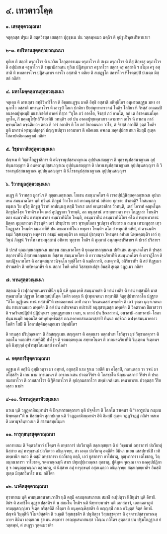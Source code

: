 <h1>๔. เทวตาวโคฺค</h1>
<h3>๑. เสขสุตฺตวณฺณนา</h3>
<p> จตุตฺถสฺส   ปฐเม ติ สตฺตวิธสฺส เสขสฺสฯ ปุถุชฺชเน ปน วตฺตพฺพเมว นตฺถิฯ ติ อุปรูปริคุณปริหานายฯ</p>


<h3>๒-๓. อปริหานสุตฺตทฺวยวณฺณนา</h3>
<p> ทุติเย ติ สตฺถริ ครุภาโวฯ ติ นววิเธ โลกุตฺตรธเมฺม ครุภาโวฯ ติ สเงฺฆ ครุภาโวฯ ติ ตีสุ สิกฺขาสุ ครุภาโวฯ ติ อปฺปมาเท ครุภาโวฯ ติ ธมฺมามิสวเสน ทุวิเธ ปฎิสนฺถาเร ครุภาโวฯ สตฺถา ครุ อสฺสาติ ฯ ธโมฺม ครุ อสฺสาติ ติ พหลคารโวฯ ปฎิสนฺถาเร  คารโว อสฺสาติ ฯ ตติเย ติ สเชฎฺฐโก สคารโวฯ หิโรตฺตปฺปํ ปเนตฺถ มิสฺสกํ กถิตํฯ</p>


<h3>๔. มหาโมคฺคลฺลานสุตฺตวณฺณนา</h3>
<p> จตุเตฺถ ติ เถรเสฺสว สทฺธิวิหาริโกฯ ติ อิชฺฌนเฎฺฐน มหตี อิทฺธิ อสฺสาติ มหิทฺธิโกฯ อนุผรณเฎฺฐน มหา อานุภาโว อสฺสาติ มหานุภาโวฯ ติ เอวรูปํ โลเก ปกติยา ปิยสมุทาหารวจนํ โหติฯ โลกิยา  หิ จิรสฺสํ อาคตมฺปิ อนาคตปุพฺพมฺปิ มนาปชาติยํ อาคตํ ทิสฺวา ‘‘กุโต ภวํ อาคโต, จิรสฺสํ ภวํ อาคโต, กถํ เต อิธาคมนมโคฺค ญาโต, กิํ มคฺคมูโฬฺหสี’’ติอาทีนิ วทนฺติฯ อยํ ปน อาคตปุพฺพตฺตาเยว เอวมาหฯ เถโร หิ กาเลน กาลํ พฺรหฺมโลกํ คจฺฉติเยวฯ ตตฺถ ติ วารํ อกาสิฯ ติ โย อยํ อิธาคมนาย วาโร, ตํ จิรสฺสํ อกาสีติ วุตฺตํ โหติฯ นฺติ  มหารหํ พฺรหฺมปลฺลงฺกํ ปญฺญาเปตฺวา เอวมาหฯ ติ อธิคเตน อจเลน มคฺคปฺปสาเทนฯ อิมสฺมิํ สุเตฺต โสตาปตฺติมคฺคญาณํ กถิตํฯ</p>


<h3>๕. วิชฺชาภาคิยสุตฺตวณฺณนา</h3>
<p> ปญฺจเม ติ วิชฺชาโกฎฺฐาสิกาฯ ติ อนิจฺจานุปสฺสนาญาเณ อุปฺปนฺนสญฺญาฯ ติ ทุกฺขานุปสฺสนาญาเณ อุปฺปนฺนสญฺญาฯ ติ อนตฺตานุปสฺสนาญาเณ อุปฺปนฺนสญฺญาฯ ติ ปหานานุปสฺสนาญาเณ อุปฺปนฺนสญฺญาฯ ติ วิราคานุปสฺสนาญาเณ อุปฺปนฺนสญฺญาฯ ติ นิโรธานุปสฺสนาญาเณ อุปฺปนฺนสญฺญาฯ</p>


<h3>๖. วิวาทมูลสุตฺตวณฺณนา</h3>
<p> ฉเฎฺฐ  ติ วิวาทสฺส มูลานิฯ ติ กุชฺฌนลกฺขเณน โกเธน สมนฺนาคโตฯ ติ เวรอปฺปฎินิสฺสคฺคลกฺขเณน อุปนาเหน สมนฺนาคโตฯ นฺติ ทฺวินฺนํ ภิกฺขูนํ วิวาโท กถํ เทวมนุสฺสานํ อหิตาย ทุกฺขาย สํวตฺตติ? โกสมฺพกกฺขนฺธเก วิย ทฺวีสุ ภิกฺขูสุ วิวาทํ อาปเนฺนสุ ตสฺมิํ วิหาเร เตสํ อเนฺตวาสิกา วิวทนฺติ, เตสํ โอวาทํ คณฺหโนฺต ภิกฺขุนิสโงฺฆ วิวทติฯ ตโต เตสํ อุปฎฺฐากา วิวทนฺติ, อถ มนุสฺสานํ อารกฺขเทวตา  เทฺว โกฎฺฐาสา โหนฺติฯ ตถา ธมฺมวาทีนํ อารกฺขเทวตา ธมฺมวาทินิโย โหนฺติ, อธมฺมวาทีนํ อธมฺมวาทินิโยฯ ตโต อารกฺขเทวตานํ มิตฺตา ภุมฺมเทวตา ภิชฺชนฺติฯ เอวํ ปรมฺปราย ยาว พฺรหฺมโลกา ฐเปตฺวา อริยสาวเก สเพฺพ เทวมนุสฺสา เทฺว โกฎฺฐาสา โหนฺติฯ ธมฺมวาทีหิ ปน อธมฺมวาทิโนว พหุตรา โหนฺติฯ ตโต ยํ พหุเกหิ คหิตํ, ตํ คจฺฉนฺติฯ ธมฺมํ วิสฺสเชฺชตฺวา พหุตราว อธมฺมํ คณฺหนฺติฯ เต อธมฺมํ ปุรกฺขตฺวา วิหรนฺตา อปาเย นิพฺพตฺตนฺติฯ เอวํ ทฺวินฺนํ ภิกฺขูนํ วิวาโท เทวมนุสฺสานํ อหิตาย ทุกฺขาย โหติฯ ติ ตุมฺหากํ อพฺภนฺตรปริสายฯ ติ ปเรสํ ปริสายฯ</p>


<p>ติ ปเรสํ คุณมกฺขนลกฺขเณน มเกฺขน สมนฺนาคโตฯ ติ ยุคคฺคาหลกฺขเณน  ปฬาเสน สมนฺนาคโตฯ ติ ปรสฺส สกฺการาทีนิ อิสฺสายนลกฺขณาย อิสฺสาย สมนฺนาคโตฯ ติ อาวาสมจฺฉริยาทีหิ สมนฺนาคโตฯ ติ เกราฎิโกฯ ติ กตปฎิจฺฉาทโกฯ ติ อสนฺตสมฺภาวนิจฺฉโก ทุสฺสีโลฯ ติ นตฺถิกวาที, อเหตุวาที, อกิริยวาทีฯ ติ สยํ ทิฎฺฐเมว ปรามสติฯ ติ ทฬฺหคฺคาหีฯ ติ น สกฺกา โหติ คหิตํ วิสฺสชฺชาเปตุํฯ อิมสฺมิํ สุเตฺต วฎฺฎเมว กถิตํฯ</p>


<h3>๗. ทานสุตฺตวณฺณนา</h3>
<p> สตฺตเม  ติ เวฬุกณฺฑกนครวาสินีฯ นฺติ ฉหิ คุณเงฺคหิ สมนฺนาคตํฯ ติ ทานํ เทติฯ ติ ทานํ ทสฺสามีติ มาสฑฺฒมาสโต ปฎฺฐาย  โสมนสฺสปฺปโตฺต โหติฯ เอตฺถ หิ ปุเพฺพเจตนา ทสฺสามีติ จิตฺตุปฺปาทกาลโต ปฎฺฐาย ‘‘อิโต อุฎฺฐิเตน ทานํ ทสฺสามี’’ติ เขตฺตคฺคหณํ อาทิํ กตฺวา จิเนฺตนฺตสฺส ลพฺภติฯ ติ เอวํ วุตฺตา มุญฺจเจตนา ปน ทานกาเลเยว ลพฺภติฯ ติ อยํ ปน อปรเจตนา อปราปรํ อนุสฺสรนฺตสฺส ลพฺภติฯ ติ วิคตราคา ขีณาสวาฯ ติ ราควินยปฎิปทํ ปฎิปนฺนาฯ อุกฺกฎฺฐเทสนา เจสา, น เกวลํ ปน ขีณาสวานํ, อนาคามิ-สกทาคามิ-โสตาปนฺนานมฺปิ อนฺตมโส ตทหุปพฺพชิตสฺส ภณฺฑคาหกสามเณรสฺสาปิ ทินฺนา ทกฺขิณา ฉฬงฺคสมนฺนาคตาว โหติฯ โสปิ หิ โสตาปตฺติมคฺคตฺถเมว ปพฺพชิโตฯ</p>


<p>ติ ทานสฺส ปริปุณฺณตาฯ ติ สีลสญฺญเมน สญฺญตาฯ ติ อตฺตนาว หตฺถปาเท โธวิตฺวา มุขํ วิกฺขาเลตฺวาฯ ติ อตฺตโน หเตฺถหิฯ สเยหีติปิ ปาโฐฯ ติ รตนตฺตยคุเณ สทฺทหโนฺตฯ ติ ลาภมจฺฉริยาทีหิ วิมุเตฺตน จิเตฺตนฯ   นฺติ นิทฺทุกฺขํ อุฬารสุขโสมนสฺสํ เทวโลกํฯ</p>


<h3>๘. อตฺตการีสุตฺตวณฺณนา</h3>
<p> อฎฺฐเม  ติ อกฺขีนิ อุมฺมีเลตฺวา มา อทฺทสํ, อสุกสฺมิํ นาม ฐาเน วสตีติ มา อโสฺสสิํ, กเถนฺตสฺส วา วจนํ มา อโสฺสสิํฯ ติ เกน นาม การเณนฯ ติ อารภนวเสน ปวตฺตวีริยํฯ ติ โกสชฺชโต นิกฺขมนสภาวํ วีริยํฯ ติ ปรกฺกมสภาโวฯ ติ ถามสภาโวฯ ติ ฐิติสภาโวฯ ติ อุปกฺกมสภาโวฯ สพฺพํ เจตํ เตน เตนากาเรน ปวตฺตสฺส วีริยเสฺสว นามํฯ</p>


<h3>๙-๑๐. นิทานสุตฺตาทิวณฺณนา</h3>
<p> นวเม นฺติ วฎฺฎคามิกมฺมานํฯ ติ ปิณฺฑกรณตฺถายฯ นฺติ ปจฺจโยฯ ติ โลภโต ชาเตนฯ   ติ ‘‘เอวรูเปน กเมฺมน นิพฺพตฺตา’’ติ น ทิสฺสนฺติฯ สุกฺกปเกฺข นฺติ วิวฎฺฎคามิกมฺมานํฯ อิติ อิมสฺมิํ สุเตฺต วฎฺฎวิวฎฺฎํ กถิตํฯ ทสเม ติ มหามุจลินฺทวเนฯ ติ สาสนสทฺธโมฺมฯ</p>


<h3>๑๑. ทารุกฺขนฺธสุตฺตวณฺณนา</h3>
<p> เอกาทสเม ติ จิตฺตวสิภาวํ ปโตฺตฯ ติ ถทฺธาการํ ปถวีธาตูติ สลฺลเกฺขยฺยฯ   ติ ยํ วิชฺชมานํ ถทฺธาการํ ปถวีธาตุํ นิสฺสาย อมุํ ทารุกฺขนฺธํ ปถวีเตฺวว อธิมุเจฺจยฺย, สา เอตฺถ ปถวีธาตุ อตฺถีติฯ อิมินา นเยน เสสปทานิปิ เวทิตพฺพานิฯ ยเถว หิ ตสฺมิํ ถทฺธาการา ปถวีธาตุ อตฺถิ, เอวํ ยูสาการา อาโปธาตุ, อุณฺหาการา เตโชธาตุ, วิตฺถมฺภนาการา วาโยธาตุ, รตฺตวณฺณมฺหิ สาเร ปทุมปุปฺผวณฺณา สุภธาตุ, ปูติภูเต จุเณฺณ เจว เผคฺคุปปฎิกาสุ จ อมนุญฺญวณฺณา อสุภธาตุ, ตํ นิสฺสาย อมุํ ทารุกฺขนฺธํ อสุภเนฺตฺวว อธิมุเจฺจยฺย สลฺลเกฺขยฺยาติฯ อิมสฺมิํ สุเตฺต มิสฺสกวิหาโร นาม กถิโตฯ</p>


<h3>๑๒. นาคิตสุตฺตวณฺณนา</h3>
<p> ทฺวาทสเม  นฺติ คามนฺตเสนาสนวาสิํฯ นฺติ ตสฺมิํ คามนฺตเสนาสเน สมาธิํ อเปฺปตฺวา นิสินฺนํฯ นฺติ อิทานิ อิมํฯ ติ สมาธิโต อุฎฺฐาเปสฺสติฯ ติ น สกมโน โหมิฯ นฺติ นิทฺทายมานํฯ นฺติ เอกสภาวํ, เอกคฺคตาภูตํ อรญฺญสญฺญํเยว จิเตฺต กริสฺสตีติ อโตฺถฯ ติ อนุคฺคณฺหิสฺสติฯ ติ อญฺญสฺมิํ กาเล อวิมุตฺตํ จิตฺตํ อิทานิ ปญฺจหิ วิมุตฺตีหิ วิโมจยิสฺสติฯ ติ วเชฺชติ วิสฺสเชฺชติฯ ติ  ปนุทิตฺวา วิสฺสเชฺชตฺวาฯ ติ อุจฺจารปสฺสาวกรณตฺถายฯ อิมินา เอตฺตเกน ฐาเนน สตฺถารา อรญฺญเสนาสนสฺส วโณฺณ กถิโตฯ สุตฺตสฺส ปน ปฐมโกฎฺฐาเส ยํ วตฺตพฺพํ, ตํ เหฎฺฐา วุตฺตเมวาติฯ</p>

</p>





